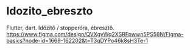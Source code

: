 # Idozito_ebreszto

Flutter, dart. 
Időzítő / stopperóra, ébresztő.
https://www.figma.com/design/QVXgyWq2XSRFpwwn5PS58N/Figma-basics?node-id=1669-162202&t=T3qDYPo46k8sH3Te-1
